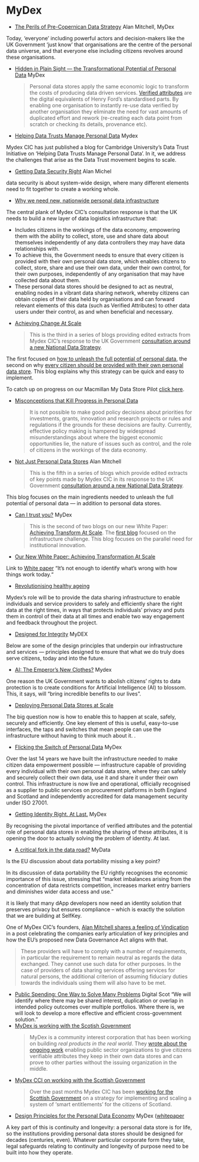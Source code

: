 # MyDex


* [The Perils of Pre-Copernican Data Strategy](https://medium.com/mydex/the-perils-of-pre-copernican-data-strategy-974827845585) Alan Mitchell, MyDex

Today, ‘everyone’ including powerful actors and decision-makers like the UK Government ‘just know’ that organisations are the centre of the personal data universe, and that everyone else including citizens revolves around these organisations.

* [Hidden in Plain Sight — the Transformational Potential of Personal Data](https://medium.com/mydex/hidden-in-plain-sight-the-transformational-potential-of-personal-data-da47f666713e) MyDex
  > Personal data stores apply the same economic logic to transform the costs of producing data driven services. [Verified attributes](https://medium.com/mydex/unleashing-the-potential-of-verified-attributes-fe001e01b091) are the digital equivalents of Henry Ford’s standardised parts. By enabling one organisation to instantly re-use data verified by another organisation they eliminate the need for vast amounts of duplicated effort and rework (re-creating each data point from scratch or checking its details, provenance etc).

* [Helping Data Trusts Manage Personal Data](https://medium.com/mydex/helping-data-trusts-manage-personal-data-4215faaee5f2) Mydex

Mydex CIC has just published a blog for Cambridge University’s Data Trust Initiative on ‘Helping Data Trusts Manage Personal Data’. In it, we address the challenges that arise as the Data Trust movement begins to scale.

* [Getting Data Security Right](https://medium.com/mydex/getting-data-security-right-36d291cac156) Alan Michel

data security is about system-wide design, where many different elements need to fit together to create a working whole.
* [Why we need new, nationwide personal data infrastructure](https://medium.com/mydex/why-we-need-new-nationwide-personal-data-infrastructure-56513fb6daf4)

The central plank of Mydex CIC’s consultation response is that the UK needs to build a new layer of data logistics infrastructure that:

- Includes citizens in the workings of the data economy, empowering them with the ability to collect, store, use and share data about themselves independently of any data controllers they may have data relationships with.
- To achieve this, the Government needs to ensure that every citizen is provided with their own personal data store, which enables citizens to collect, store, share and use their own data, under their own control, for their own purposes, independently of any organisation that may have collected data about them.
- These personal data stores should be designed to act as neutral, enabling nodes in a vibrant data sharing network, whereby citizens can obtain copies of their data held by organisations and can forward relevant elements of this data (such as Verified Attributes) to other data users under their control, as and when beneficial and necessary.


* [Achieving Change At Scale](https://medium.com/mydex/transforming-the-system-a-roadmap-for-practical-implementation-411e8821ed19)
  > This is the third in a series of blogs providing edited extracts from Mydex CIC’s response to the UK Government [consultation around a new National Data Strategy](https://www.gov.uk/government/consultations/uk-national-data-strategy-nds-consultation).

The first focused on [how to unleash the full potential of personal data](https://medium.com/mydex/how-to-unleash-the-full-potential-of-data-3676db8d7c03), the second on why [every citizen should be provided with their own personal data store](https://medium.com/mydex/how-to-unleash-the-full-potential-of-data-3676db8d7c03). This blog explains why this strategy can be quick and easy to implement.

To catch up on progress on our Macmillan My Data Store Pilot [click here](https://medium.com/macmillan-my-data-store-pilot).
* [Misconceptions that Kill Progress in Personal Data](https://medium.com/mydex/misconceptions-that-kill-progress-in-personal-data-4736b1d883c6)
  > It is not possible to make good policy decisions about priorities for investments, grants, innovation and research projects or rules and regulations if the grounds for these decisions are faulty. Currently, effective policy making is hampered by widespread misunderstandings about where the biggest economic opportunities lie, the nature of issues such as control, and the role of citizens in the workings of the data economy.

* [Not Just Personal Data Stores](https://medium.com/mydex/not-just-personal-data-stores-f2070eada6be) Alan Mitchell
  > This is the fifth in a series of blogs which provide edited extracts of key points made by Mydex CIC in its response to the UK Government [consultation around a new National Data Strategy](https://www.gov.uk/government/consultations/uk-national-data-strategy-nds-consultation).

This blog focuses on the main ingredients needed to unleash the full potential of personal data — in addition to personal data stores.
* [Can I trust you?](https://medium.com/mydex/can-i-trust-you-6771a6ca0e35) MyDex
  > This is the second of two blogs on our new White Paper: [Achieving Transform At Scale](https://mydex.org/resources/papers/AchievingTransformationatScaleMydexCIC-2021-04-14.pdf). The [first blog](https://medium.com/mydex/our-new-white-paper-achieving-transformation-at-scale-f97320f8447e) focused on the infrastructure challenge. This blog focuses on the parallel need for institutional innovation.

* [Our New White Paper: Achieving Transformation At Scale](https://medium.com/mydex/our-new-white-paper-achieving-transformation-at-scale-f97320f8447e)

Link to [White paper](https://mydex.org/resources/papers/AchievingTransformationatScaleMydexCIC-2021-04-14.pdf) “It’s not enough to identify what’s wrong with how things work today.“

* [Revolutionising healthy ageing](https://medium.com/mydex/revolutionising-healthy-ageing-200a7edd1016)

Mydex’s role will be to provide the data sharing infrastructure to enable individuals and service providers to safely and efficiently share the right data at the right times, in ways that protects individuals’ privacy and puts them in control of their data at all times and enable two way engagement and feedback throughout the project.
* [Designed for Integrity](https://medium.com/mydex/designed-for-integrity-13a69bcda0b2) MyDEX

Below are some of the design principles that underpin our infrastructure and services — principles designed to ensure that what we do truly does serve citizens, today and into the future.

* [AI: The Emperor’s New Clothes?](https://medium.com/mydex/ai-the-emperors-new-clothes-91de9eed3650) Mydex

One reason the UK Government wants to abolish citizens’ rights to data protection is to create conditions for Artificial Intelligence (AI) to blossom. This, it says, will “bring incredible benefits to our lives”.

* [Deploying Personal Data Stores at Scale](https://medium.com/mydex/deploying-personal-data-stores-at-scale-ad35fb205e73)

The big question now is how to enable this to happen at scale, safely, securely and efficiently. One key element of this is useful, easy-to-use interfaces, the taps and switches that mean people can use the infrastructure without having to think much about it. .

* [Flicking the Switch of Personal Data](https://medium.com/mydex/flicking-the-switch-of-personal-data-4c5d0d368a31) MyDex

Over the last 14 years we have built the infrastructure needed to make citizen data empowerment possible — infrastructure capable of providing every individual with their own personal data store, where they can safely and securely collect their own data, use it and share it under their own control. This infrastructure is now live and operational, officially recognised as a supplier to public services on procurement platforms in both England and Scotland and independently accredited for data management security under ISO 27001.
* [Getting Identity Right. At Last.](https://medium.com/mydex/getting-identity-right-at-last-8512abadcfbc) MyDex

By recognising the pivotal importance of verified attributes and the potential role of personal data stores in enabling the sharing of these attributes, it is opening the door to actually solving the problem of identity. At last.


* [A critical fork in the data road?](https://medium.com/mydex/a-critical-fork-in-the-data-road-1eb29c5a42a8) MyData

Is the EU discussion about data portability missing a key point?

In its discussion of data portability the EU rightly recognises the economic importance of this issue, stressing that “market imbalances arising from the concentration of data restricts competition, increases market entry barriers and diminishes wider data access and use.”

it is likely that many dApp developers now need an identity solution that preserves privacy but ensures compliance – which is exactly the solution that we are building at SelfKey.

One of MyDex CIC’s founders, [Alan Mitchell shares a feeling of Vindication](https://medium.com/mydex/vindicated-cb897fb4e94b) in a post celebrating the companies early articulation of key principles and how the EU’s proposed new Data Governance Act aligns with that.
  > These providers will have to comply with a number of requirements, in particular the requirement to remain neutral as regards the data exchanged. They cannot use such data for other purposes. In the case of providers of data sharing services offering services for natural persons, the additional criterion of assuming fiduciary duties towards the individuals using them will also have to be met.
* [Public Spending: One Way to Solve Many Problems](https://medium.com/mydex/public-spending-one-way-to-solve-many-problems-3ac394e46a9e) Digital Scot
“We will identify where there may be shared interest, duplication or overlap in intended policy outcomes over multiple portfolios. Where there is, we will look to develop a more effective and efficient cross-government solution.”
* [MyDex is working with the Scotish Government](https://blogs.gov.scot/digital/2020/05/13/digital-identity-scotland-prototype-draws-to-a-close/)
  > MyDex is a community interest corporation that has been working on building *real products in the real world*. They [wrote about the ongoing work](https://medium.com/mydex/proving-verified-attributes-work-3f9ca813d43f) enabling public sector organizations to give citizens verifiable attributes they keep in their own data stores and can prove to other parties without the issuing organization in the middle.
* [MyDex CCI on working with the Scottish Government](https://medium.com/mydex/a-way-forward-for-personal-data-6251d1503bdd) 
  > Over the past months Mydex CIC has been [working for the Scottish Government](https://blogs.gov.scot/digital/2020/10/01/digital-identity-scotland-a-beta-industry-event/) on a strategy for implementing and scaling a system of ‘smart entitlements’ for the citizens of Scotland.
* [Design Principles for the Personal Data Economy](https://medium.com/mydex/design-principles-for-the-personal-data-economy-f63ffa93e382) MyDex ([whitepaper](https://mydex.org/resources/papers/)

A key part of this is continuity and longevity: a personal data store is for life, so the institutions providing personal data stores should be designed for decades (centuries, even). Whatever particular corporate form they take, legal safeguards relating to continuity and longevity of purpose need to be built into how they operate.
